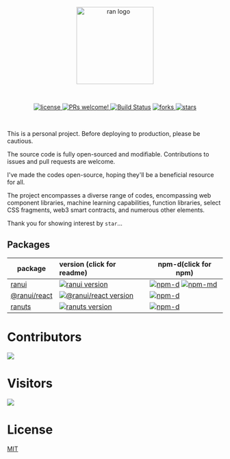 <p align="center">
  <a href="https://chaxus.github.io/ran/" target="_blank" rel="noopener noreferrer">
    <img width="180" src="https://chaxus.github.io/ran/icon.png" alt="ran logo">
  </a>
</p>
<br/>

<p align="center">
<a href="https://github.com/chaxus/ran">
    <img src="https://img.shields.io/badge/license-MIT-blue.svg" alt="license">
</a>
<a href="https://github.com/chaxus/ran">
    <img src="https://img.shields.io/badge/PRs-welcome-brightgreen.svg?style=flat" alt="PRs welcome!" />
</a>
<a href="https://github.com/chaxus/ran"><img src="https://img.shields.io/github/actions/workflow/status/chaxus/ran/ci.yml" alt="Build Status"></a>
<a href="https://github.com/chaxus/ran">
    <img src="https://img.shields.io/github/forks/chaxus/ran" alt="forks">
</a>
<a href="https://github.com/chaxus/ran">
    <img src="https://img.shields.io/github/stars/chaxus/ran" alt="stars">
</a>
</p>
<br/>

This is a personal project. Before deploying to production, please be cautious.

The source code is fully open-sourced and modifiable. Contributions to issues and pull requests are welcome.

I've made the codes open-source, hoping they'll be a beneficial resource for all.

The project encompasses a diverse range of codes, encompassing web component libraries, machine learning capabilities, function libraries, select CSS fragments, web3 smart contracts, and numerous other elements.

Thank you for showing interest by `star`...

## Packages

| package                              | version (click for readme)                                                                                          | npm-d(click for npm)                                                                                   |
| ------------------------------------ | :------------------------------------------------------------------------------------------------------------------ | ------------------------------------------------------------------------------------------------------ |
| [ranui](packages/ranui)              | [![ranui version](https://img.shields.io/npm/v/ranui.svg?label=%20)](packages/ranui/readme.md)                      | [![npm-d](https://img.shields.io/npm/dt/ranui.svg)](https://www.npmjs.com/package/ranui) [![npm-md](https://img.shields.io/npm/dm/ranui.svg?style=flat-square)](https://www.npmjs.com/package/ranui)               |
| [@ranui/react](packages/ranui-react) | [![@ranui/react version](https://img.shields.io/npm/v/@ranui/react.svg?label=%20)](packages/@ranui/react/readme.md) | [![npm-d](https://img.shields.io/npm/dt/@ranui/react.svg)](https://www.npmjs.com/package/@ranui/react) |
| [ranuts](packages/ranuts)            | [![ranuts version](https://img.shields.io/npm/v/ranuts.svg?label=%20)](packages/ranuts/readme.md)                   | [![npm-d](https://img.shields.io/npm/dt/ranuts.svg)](https://www.npmjs.com/package/ranuts)             |

# Contributors

<a href="https://github.com/chaxus/ran/graphs/contributors">
  <img src="https://contrib.rocks/image?repo=chaxus/ran" />
</a>

# Visitors

![](http://profile-counter.glitch.me/chaxus-ran/count.svg)

# License

[MIT](/LICENSE)
